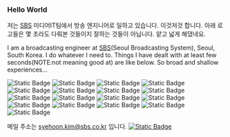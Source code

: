 ### Hello World
저는 [SBS](https://www.sbs.co.kr/) 미디어IT팀에서 방송 엔지니어로 일하고 있습니다. 이것저것 합니다. 아래 로고들은 몇 초라도 다뤄본 것들이지 잘하는 것들이 아닙니다. 얕고 넓게 해댔네요.

I am a broadcasting engineer at [SBS](https://www.sbs.co.kr/)(Seoul Broadcasting System), Seoul, South Korea. I do whatever I need to. Things I have dealt with at least few seconds(NOTE:not meaning good at) are like below.
So broad and shallow experiences...
<p>
<img alt="Static Badge" src="https://img.shields.io/badge/Python-%233776AB?logo=python&labelColor=white">
<img alt="Static Badge" src="https://img.shields.io/badge/JavaScript-%23F7DF1E?logo=javascript&logoColor=white">
<img alt="Static Badge" src="https://img.shields.io/badge/Rust-000000?logo=rust&logoColor=white">
<img alt="Static Badge" src="https://img.shields.io/badge/AutoHotKey-%23334455?logo=autohotkey&logoColor=white">
<img alt="Static Badge" src="https://img.shields.io/badge/React-%2361DAFB?logo=react&logoColor=white">
<img alt="Static Badge" src="https://img.shields.io/badge/Node-%23339933?logo=nodedotjs&logoColor=white">
<img alt="Static Badge" src="https://img.shields.io/badge/Flutter-%2302569B?logo=flutter&logoColor=white">
<img alt="Static Badge" src="https://img.shields.io/badge/VBA-%23512BD4?logo=visualbasic&logoColor=white">
<img alt="Static Badge" src="https://img.shields.io/badge/C-%23A8B9CC?logo=c&logoColor=white">
<img alt="Static Badge" src="https://img.shields.io/badge/C%23-%23239120?logo=csharp&logoColor=white">
<img alt="Static Badge" src="https://img.shields.io/badge/Adobe%20Premiere%20Pro%20Script-%239999FF?logo=adobepremierepro&logoColor=white">
<img alt="Static Badge" src="https://img.shields.io/badge/HTML5-%23E34F26?logo=html5&logoColor=white">
<img alt="Static Badge" src="https://img.shields.io/badge/CSS-%231572B6?logo=css3&logoColor=white">
<img alt="Static Badge" src="https://img.shields.io/badge/ffmpeg-%23007808?logo=ffmpeg">
<img alt="Static Badge" src="https://img.shields.io/badge/GStreamer-%23FF3131?logo=gstreamer&labelColor=white">
<img alt="Static Badge" src="https://img.shields.io/badge/VLC-%23FF8800?logo=vlcmediaplayer&labelColor=white">
<img alt="Static Badge" src="https://img.shields.io/badge/OBS%20Studio-%23302E31?logo=obsstudio">
</p>


메일 주소는 syehoon.kim@sbs.co.kr 입니다. <a href="mailto:syehoon.kim@sbs.co.kr"><img alt="Static Badge" src="https://img.shields.io/badge/Mail-EA4335?logo=Gmail&logoColor=white"></a>
